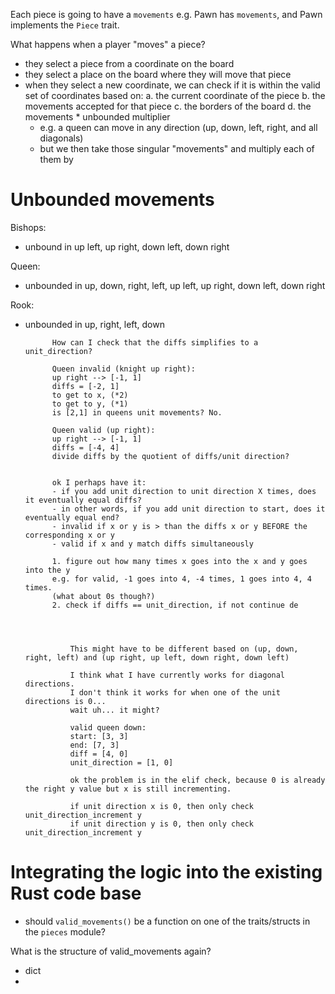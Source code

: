 Each piece is going to have a `movements` 
e.g. Pawn has `movements`, and Pawn implements the `Piece` trait.

What happens when a player "moves" a piece?
- they select a piece from a coordinate on the board 
- they select a place on the board where they will move that piece
- when they select a new coordinate, we can check if it is within the valid set of coordinates based on:
a. the current coordinate of the piece
b. the movements accepted for that piece
c. the borders of the board 
d. the movements * unbounded multiplier
    - e.g. a queen can move in any direction (up, down, left, right, and all diagonals)
    - but we then take those singular "movements" and multiply each of them by 

# Unbounded movements

Bishops:
- unbound in up left, up right, down left, down right

Queen:
- unbounded in up, down, right, left, up left, up right, down left, down right 

Rook:
- unbounded in up, right, left, down

            How can I check that the diffs simplifies to a unit_direction?
            
            Queen invalid (knight up right):
            up right --> [-1, 1]
            diffs = [-2, 1]
            to get to x, (*2)
            to get to y, (*1)
            is [2,1] in queens unit movements? No.

            Queen valid (up right):
            up right --> [-1, 1]
            diffs = [-4, 4]
            divide diffs by the quotient of diffs/unit direction?


            ok I perhaps have it:
            - if you add unit direction to unit direction X times, does it eventually equal diffs?
            - in other words, if you add unit direction to start, does it eventually equal end?
            - invalid if x or y is > than the diffs x or y BEFORE the corresponding x or y
            - valid if x and y match diffs simultaneously 

            1. figure out how many times x goes into the x and y goes into the y
            e.g. for valid, -1 goes into 4, -4 times, 1 goes into 4, 4 times.
            (what about 0s though?)
            2. check if diffs == unit_direction, if not continue de




                This might have to be different based on (up, down, right, left) and (up right, up left, down right, down left)

                I think what I have currently works for diagonal directions.
                I don't think it works for when one of the unit directions is 0...
                wait uh... it might?

                valid queen down:
                start: [3, 3]
                end: [7, 3]
                diff = [4, 0]
                unit_direction = [1, 0]

                ok the problem is in the elif check, because 0 is already the right y value but x is still incrementing.

                if unit direction x is 0, then only check unit_direction_increment y
                if unit direction y is 0, then only check unit_direction_increment y

# Integrating the logic into the existing Rust code base

- should `valid_movements()` be a function on one of the traits/structs in the `pieces` module?


What is the structure of valid_movements again?
- dict
- 
